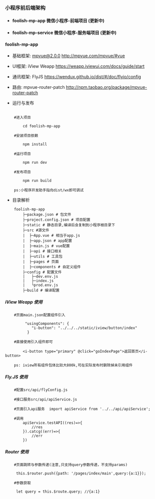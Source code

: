 ### 小程序前后端架构

- #### **foolish-mp-app** 微信小程序-前端项目 (更新中)
- #### **foolish-mp-service** 微信小程序-服务端项目 (更新中)


#### foolish-mp-app

- 基础框架: mpvue@2.0.0 http://mpvue.com/mpvue/#vue
- UI框架: iView Weapp https://weapp.iviewui.com/docs/guide/start
- 通讯框架: FlyJS https://wendux.github.io/dist/#/doc/flyio/config
- 路由:   mpvue-router-patch http://npm.taobao.org/package/mpvue-router-patch

- 运行与发布
```$xslt
    
    #进入项目
      
        cd foolish-mp-app
    
    #安装项目依赖
        
        npm install
        
    #运行项目
        
        npm run dev 
    
    #发布项目
        
        npm run build
   
    ps:小程序开发助手指向dist/wx即可调试
```

- 目录解析
```
    foolish-mp-app
        ├─package.json # 包文件
        ├─project.config.json # 项目配置
        ├─static # 静态目录,编译后会复制到小程序根目录下
        ├─src #源文件
        |  ├─App.vue # 相当于app.js
        |  ├─app.json # app配置
        |  ├─main.js # vue配置
        |  ├─api # 接口相关
        |  ├─utils # 工具包
        |  ├─pages # 页面
        |  ├─components # 自定义组件
        ├─config # 配置文件
        |   ├─dev.env.js
        |   ├─index.js
        |   └prod.env.js
        ├─build # 编译配置
```

##### **iView Weapp 使用**
```
    #页面main.json配置组件引入
         
         "usingComponents": {
            "i-button": "../../../static/iview/button/index"
          }
          
    #直接使用引入组件即可
        
        <i-button type="primary" @click="goIndexPage">返回首页</i-button>
    
    ps: iview所有组件包体比较大800k,可在实际发布时删除掉未引用组件

```

##### **Fly.JS 使用**
```$xslt
    #配置src/api/flyConfig.js
    
    #接口服务src/api/apiService.js
    
    #页面引入api服务  import apiService from '../../api/apiService';
    
    #调用
        apiService.testAPI((res)=>{
            //res
        }).catcg((err)=>{
            //err
        })
```

##### **Router 使用**
```$xslt
    #页面跳转与参数传递(注意,只支持query参数传递，不支持params)
     
     this.$router.push({path: '/pages/index/main',query:{a:1}});
     
    #参数获取
     
     let query = this.$route.query; //{a:1}
     
     
```
